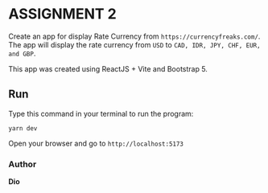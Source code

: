 # ASSIGNMENT 2

Create an app for display Rate Currency from `https://currencyfreaks.com/`. The app will display the rate currency from `USD` to `CAD, IDR, JPY, CHF, EUR, and GBP`.

This app was created using ReactJS + Vite and Bootstrap 5.

## Run

Type this command in your terminal to run the program:

```
yarn dev
```

Open your browser and go to `http://localhost:5173`

### Author

**Dio**
